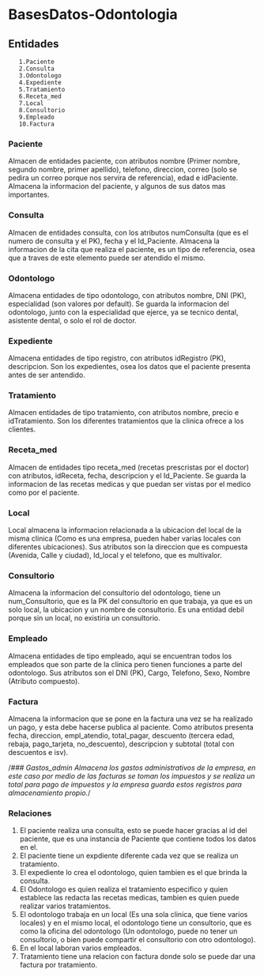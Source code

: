 # BasesDatos-Odontologia

## Entidades
  
       1.Paciente
       2.Consulta
       3.Odontologo
       4.Expediente
       5.Tratamiento
       6.Receta_med
       7.Local
       8.Consultorio
       9.Empleado
       10.Factura 
   

  ### Paciente 
  Almacen de entidades paciente, con atributos nombre (Primer nombre, segundo nombre, primer apellido), telefono, direccion, correo (solo se pedira un correo porque nos servira de referencia), edad e idPaciente. Almacena la informacion del paciente, y algunos de sus datos mas importantes.
  
  ### Consulta
  Almacen de entidades consulta, con los atributos numConsulta (que es el numero de consulta y el PK), fecha y el Id_Paciente. Almacena la informacion de la cita que realiza el paciente, es un tipo de referencia, osea que a traves de este elemento puede ser atendido el mismo.
  
  ### Odontologo
  Almacena entidades de tipo odontologo, con atributos nombre, DNI (PK), especialidad (son valores por default). Se guarda la informacion del odontologo, junto con la especialidad que ejerce, ya se tecnico dental, asistente dental, o solo el rol de doctor.
  
  ### Expediente
  Almacena entidades de tipo registro, con atributos idRegistro (PK), descripcion. Son los expedientes, osea los datos que el paciente presenta antes de ser antendido.
  
  ### Tratamiento
  Almacen entidades de tipo tratamiento, con atributos nombre, precio e idTratamiento. Son los diferentes tratamientos que la clinica ofrece a los clientes.
  
  ### Receta_med
  Almacen de entidades tipo receta_med (recetas prescristas por el doctor) con atributos, idReceta, fecha, descripcion y el Id_Paciente. Se guarda la informacion de las recetas medicas y que puedan ser vistas por el medico como por el paciente.
  
  ### Local
  Local almacena la informacion relacionada a la ubicacion del local de la misma clinica (Como es una empresa, pueden haber varias locales con diferentes ubicaciones). Sus atributos son la direccion que es compuesta (Avenida, Calle y ciudad), Id_local y el telefono, que es multivalor.
  
  ### Consultorio
  Almacena la informacion del consultorio del odontologo, tiene un num_Consultorio, que es la PK del consultorio en que trabaja, ya que es un solo local, la ubicacion y un nombre de consultorio. Es una entidad debil porque sin un local, no existiria un consultorio. 
  
  ### Empleado
  Almacena entidades de tipo empleado, aqui se encuentran todos los empleados que son parte de la clinica pero tienen funciones a parte del odontologo. Sus atributos son el DNI (PK), Cargo, Telefono, Sexo, Nombre (Atributo compuesto).
  
  ### Factura
  Almacena la informacion que se pone en la factura una vez se ha realizado un pago, y esta debe hacerse publica al paciente. Como atributos presenta fecha, direccion, empl_atendio, total_pagar, descuento (tercera edad, rebaja, pago_tarjeta, no_descuento), descripcion y subtotal (total con descuentos e isv).
  
/*### Gastos_admin
Almacena los gastos administrativos de la empresa, en este caso por medio de las facturas se toman los impuestos y se realiza un total para pago de impuestos y la empresa guarda estos registros para almacenamiento propio.*/
  
  
  ### Relaciones
  
  1. El paciente realiza una consulta, esto se puede hacer gracias al id del paciente, que es una instancia de Paciente que contiene todos los datos en el.
  2. El paciente tiene un expdiente diferente cada vez que se realiza un tratamiento.
  3. El expediente lo crea el odontologo, quien tambien es el que brinda la consulta.
  4. El Odontologo es quien realiza el tratamiento especifico y quien establece las redacta las recetas medicas, tambien es quien puede realizar varios tratamientos.
  5. El odontologo trabaja en un local (Es una sola clinica, que tiene varios locales) y en el mismo local, el odontologo tiene un consultorio, que es como la          oficina del odontologo (Un odontologo, puede no tener un consultorio, o bien puede compartir el consultorio con otro odontologo).
  6. En el local laboran varios empleados.
  7. Tratamiento tiene una relacion con factura donde solo se puede dar una factura por tratamiento.
  
  
  
  

    
